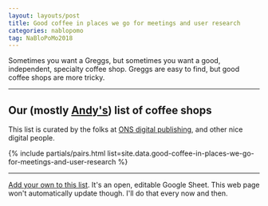 ```yaml
---
layout: layouts/post
title: Good coffee in places we go for meetings and user research
categories: nablopomo
tag: NaBloPoMo2018
---
```


<p>Sometimes you want a Greggs, but sometimes you want a good, independent, specialty coffee shop. Greggs are easy to find, but good coffee shops are more tricky.</p>

***

## Our (mostly [Andy's](https://twitter.com/mr_dudders)) list of coffee shops

This list is curated by the folks at [ONS digital publishing](https://digitalblog.ons.gov.uk/), and other nice digital people.

{% include partials/pairs.html list=site.data.good-coffee-in-places-we-go-for-meetings-and-user-research %}

***

[Add your own to this list](https://docs.google.com/spreadsheets/d/1mXwoRE_Ws280rLevbXKl1bzbDl1cfmVD63OLY-lfwrk/edit?usp=sharing). It's an open, editable Google Sheet. This web page won't automatically update though. I'll do that every now and then.
